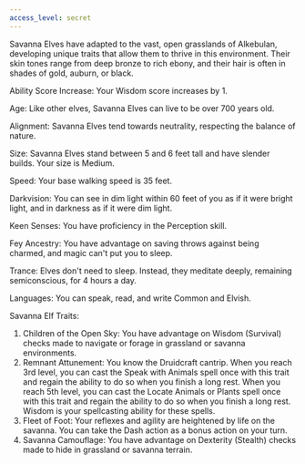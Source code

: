 ```yaml
---
access_level: secret
---
```


Savanna Elves have adapted to the vast, open grasslands of Alkebulan, developing unique traits that allow them to thrive in this environment. Their skin tones range from deep bronze to rich ebony, and their hair is often in shades of gold, auburn, or black.

Ability Score Increase: Your Wisdom score increases by 1.

Age: Like other elves, Savanna Elves can live to be over 700 years old.

Alignment: Savanna Elves tend towards neutrality, respecting the balance of nature.

Size: Savanna Elves stand between 5 and 6 feet tall and have slender builds. Your size is Medium.

Speed: Your base walking speed is 35 feet.

Darkvision: You can see in dim light within 60 feet of you as if it were bright light, and in darkness as if it were dim light.

Keen Senses: You have proficiency in the Perception skill.

Fey Ancestry: You have advantage on saving throws against being charmed, and magic can't put you to sleep.

Trance: Elves don't need to sleep. Instead, they meditate deeply, remaining semiconscious, for 4 hours a day.

Languages: You can speak, read, and write Common and Elvish.

Savanna Elf Traits:

1. Children of the Open Sky: You have advantage on Wisdom (Survival) checks made to navigate or forage in grassland or savanna environments.
2. Remnant Attunement: You know the Druidcraft cantrip. When you reach 3rd level, you can cast the Speak with Animals spell once with this trait and regain the ability to do so when you finish a long rest. When you reach 5th level, you can cast the Locate Animals or Plants spell once with this trait and regain the ability to do so when you finish a long rest. Wisdom is your spellcasting ability for these spells.
3. Fleet of Foot: Your reflexes and agility are heightened by life on the savanna. You can take the Dash action as a bonus action on your turn.
4. Savanna Camouflage: You have advantage on Dexterity (Stealth) checks made to hide in grassland or savanna terrain.